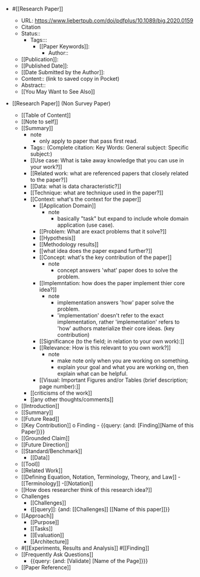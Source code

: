 *  #[[Research Paper]]
    - URL: https://www.liebertpub.com/doi/pdfplus/10.1089/big.2020.0159
    - Citation
    - Status::
        - Tags::: 
            - [[Paper Keywords]]: 
                - Author::
    - [[Publication]]:
    - [[Published Date]]:
    - [[Date Submitted by the Author]]:
    - Content:: (link to saved copy in Pocket)
    - Abstract::
    - [[You May Want to See Also]]

* [[Research Paper]] (Non Survey Paper)
    - [[Table of Content]]
    - [[Note to self]]
    - [[Summary]]
        * note 
            * only apply to paper that pass first read.
        * Tags:: (Complete citation: Key Words: General subject: Specific subject:)
        * [[Use case: What is take away knowledge that you can use in your work?]]
        * [[Related work: what are referenced papers that closely related to the paper?]]
        * [[Data: what is data characteristic?]]
        * [[Technique: what are technique used in the paper?]] 
        * [[Context: what's the context for the paper]]
            * [[Application Domain]]
                * note
                    * basically "task" but expand to include whole domain application (use case).
            * [[Problem: What are exact problems that it solve?]]
            * [[Hypothesis]]
            * [[Methodology results]]
            * [[what idea does the paper expand further?]]
            * [[Concept: what's the key contribution of the paper]]
                * note 
                    * concept answers 'what' paper does to solve the problem.
            * [[Implemntation: how does the paper implement thier core idea?]]
                * note
                    * implementation answers 'how' paper solve the problem.
                    * 'implementation' doesn't refer to the exact implementation, rather 'implementation' refers to 'how' authors materialize their core ideas. (key contribution)
            * [[Significance (to the field; in relation to your own work):]]
            * [[Relevance: How is this relevant to you own work?]]
                * note
                    * make note only when you are working on something.
                    * explain your goal and what you are working on, then explain what can be helpful.
            * [[Visual: Important Figures and/or Tables (brief description; page number):]]
        * [[criticisms of the work]]
        * [[any other thoughts/comments]]
    - [[Introduction]]
    - [[Summary]]
    * [[Future Read]]
    - [[Key Contribution]]
        o Finding
            - {{query: {and: [Finding][Name of this Paper]}}}
    - [[Grounded Claim]] 
    - [[Future Direction]]
    - [[Standard/Benchmark]]
        - [[Data]]
    - [[Tool]]
    - [[Related Work]]
    - [[Defining Equation, Notation, Terminology, Theory, and Law]]
        -[[Terminology]]
            -[[Notation]]    
    - [[How does researcher think of this research idea?]]
    - Challenges
        - [[Challenges]]
        -  {[[query]]: {and: [[Challenges]] [[Name of this paper]]}}
    - [[Approach]]
        - [[Purpose]]
        - [[Tasks]]
        - [[Evaluation]]
        - [[Architecture]]
    - #[[Experiments, Results and Analysis]] #[[Finding]]
    - [[Frequently Ask Questions]]
        - {{query: {and: [Validate] [Name of the Page]}}}
    - [[Paper Reference]]
